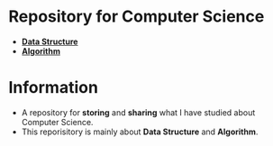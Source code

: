 # Repository for Computer Science
- [**Data Structure**](https://github.com/TIBBOH17/CS/tree/9d11c29a0283b1e7f16741230379d51f6b5a0601/Data%20Structure)
- [**Algorithm**](https://github.com/TIBBOH17/CS/tree/132e975940385e87852d69c84db3e766885f7864/Algorithm)

# Information
- A repository for **storing** and **sharing** what I have studied about Computer Science.
- This reporisitory is mainly about **Data Structure** and **Algorithm**.
